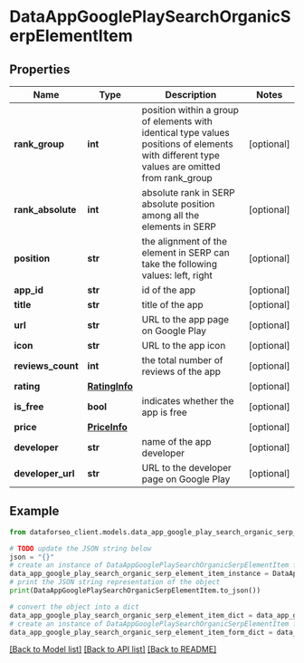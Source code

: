 # DataAppGooglePlaySearchOrganicSerpElementItem


## Properties

Name | Type | Description | Notes
------------ | ------------- | ------------- | -------------
**rank_group** | **int** | position within a group of elements with identical type values positions of elements with different type values are omitted from rank_group | [optional] 
**rank_absolute** | **int** | absolute rank in SERP absolute position among all the elements in SERP | [optional] 
**position** | **str** | the alignment of the element in SERP can take the following values: left, right | [optional] 
**app_id** | **str** | id of the app | [optional] 
**title** | **str** | title of the app | [optional] 
**url** | **str** | URL to the app page on Google Play | [optional] 
**icon** | **str** | URL to the app icon | [optional] 
**reviews_count** | **int** | the total number of reviews of the app | [optional] 
**rating** | [**RatingInfo**](RatingInfo.md) |  | [optional] 
**is_free** | **bool** | indicates whether the app is free | [optional] 
**price** | [**PriceInfo**](PriceInfo.md) |  | [optional] 
**developer** | **str** | name of the app developer | [optional] 
**developer_url** | **str** | URL to the developer page on Google Play | [optional] 

## Example

```python
from dataforseo_client.models.data_app_google_play_search_organic_serp_element_item import DataAppGooglePlaySearchOrganicSerpElementItem

# TODO update the JSON string below
json = "{}"
# create an instance of DataAppGooglePlaySearchOrganicSerpElementItem from a JSON string
data_app_google_play_search_organic_serp_element_item_instance = DataAppGooglePlaySearchOrganicSerpElementItem.from_json(json)
# print the JSON string representation of the object
print(DataAppGooglePlaySearchOrganicSerpElementItem.to_json())

# convert the object into a dict
data_app_google_play_search_organic_serp_element_item_dict = data_app_google_play_search_organic_serp_element_item_instance.to_dict()
# create an instance of DataAppGooglePlaySearchOrganicSerpElementItem from a dict
data_app_google_play_search_organic_serp_element_item_form_dict = data_app_google_play_search_organic_serp_element_item.from_dict(data_app_google_play_search_organic_serp_element_item_dict)
```
[[Back to Model list]](../README.md#documentation-for-models) [[Back to API list]](../README.md#documentation-for-api-endpoints) [[Back to README]](../README.md)


